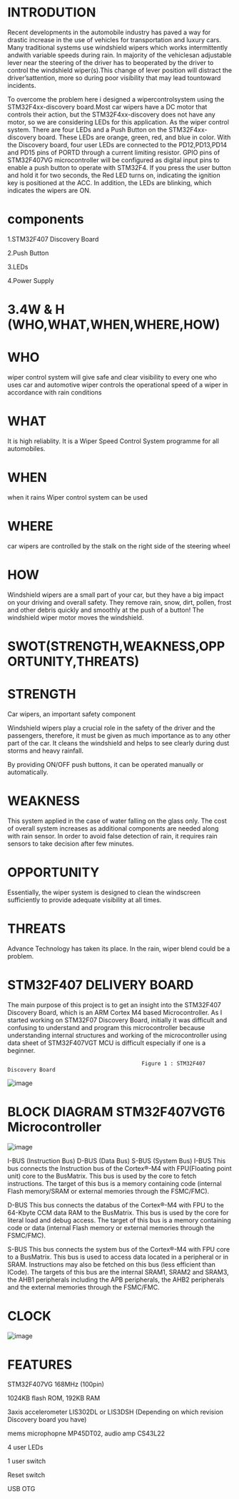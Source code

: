 # INTRODUTION



Recent developments in the automobile industry has paved a way for drastic increase in the use of vehicles for transportation and luxury cars. Many traditional systems use windshield wipers which works intermittently andwith variable speeds during rain. In majority of the vehiclesan adjustable lever near the steering of the driver has to beoperated by the driver to control the windshield wiper(s).This change of lever position will distract the driver’sattention, more so during poor visibility that may lead tountoward incidents.

To overcome the problem here i designed a wipercontrolsystem using the STM32F4xx-discovery board.Most car wipers have a DC motor that controls their action, but the STM32F4xx-discovery does not have any motor, so we are considering LEDs for this application. As the wiper control system. There are four LEDs and a Push Button on the STM32F4xx-discovery board. These LEDs are orange, green, red, and blue in color. With the Discovery board, four user LEDs are connected to the PD12,PD13,PD14 and PD15 pins of PORTD through a current limiting resistor. GPIO pins of STM32F407VG microcontroller will be configured as digital input pins to enable a push button to operate with STM32F4. If you press the user button and hold it for two seconds, the Red LED turns on, indicating the ignition key is positioned at the ACC. In addition, the LEDs are blinking, which indicates the wipers are ON.







# components 
1.STM32F407 Discovery Board





2.Push Button







3.LEDs








4.Power Supply








# 3.4W & H (WHO,WHAT,WHEN,WHERE,HOW)

# WHO

 wiper control system will give safe and clear visibility to every one who uses car and automotive wiper controls the operational speed of a wiper in accordance with rain conditions


# WHAT


It is high reliablity. 
It is a Wiper Speed Control System programme for all automobiles.


# WHEN
when it rains  Wiper control system can be used

# WHERE

car wipers are controlled by the stalk on the right side of the steering wheel

# HOW

Windshield wipers are a small part of your car, but they have a big impact on your driving and overall safety. They remove rain, snow, dirt, pollen, frost and other debris quickly and smoothly at the push of a button! The windshield wiper motor moves the windshield.


# SWOT(STRENGTH,WEAKNESS,OPPORTUNITY,THREATS)


# STRENGTH

Car wipers, an important safety component

Windshield wipers play a crucial role in the safety of the driver and the passengers, therefore, it must be given as much importance as to any other part of the car. It cleans the windshield and helps to see clearly during dust storms and heavy rainfall.

By providing ON/OFF push buttons, it can be operated manually or automatically.


# WEAKNESS

This system applied in the case of water falling on the glass only.
The cost of overall system increases as additional components are needed along with rain sensor.
In order to avoid false detection of rain, it requires rain sensors to take decision after few minutes.


# OPPORTUNITY

Essentially, the wiper system is designed to clean the windscreen sufficiently to provide adequate visibility at all times.

# THREATS

Advance Technology has taken its place. In the rain, wiper blend could be a problem.



# STM32F407 DELIVERY BOARD





The main purpose of this project is to get an insight into the STM32F407 Discovery Board, which is an ARM Cortex M4 based Microcontroller. As I started working on STM32F07 Discovery Board, initially it was difficult and confusing to understand and program this microcontroller because understanding internal structures and working of the microcontroller using data sheet of STM32F407VGT MCU is difficult especially if one is a beginner.





                                              Figure 1 : STM32F407 Discovery Board

![image](https://user-images.githubusercontent.com/70704291/168470844-07e9b884-b380-41bc-ac42-a3229fada2cf.png)




# BLOCK DIAGRAM STM32F407VGT6 Microcontroller


![image](https://user-images.githubusercontent.com/70704291/168470924-004d6742-66b9-4737-8ed4-31b003738fc8.png)




I-BUS (Instruction Bus)
D-BUS (Data Bus)
S-BUS (System Bus)
I-BUS This bus connects the Instruction bus of the Cortex®-M4 with FPU(Floating point unit) core to the BusMatrix. This bus is used by the core to fetch instructions. The target of this bus is a memory containing code (internal Flash memory/SRAM or external memories through the FSMC/FMC).

D-BUS This bus connects the databus of the Cortex®-M4 with FPU to the 64-Kbyte CCM data RAM to the BusMatrix. This bus is used by the core for literal load and debug access. The target of this bus is a memory containing code or data (internal Flash memory or external memories through the FSMC/FMC).

S-BUS This bus connects the system bus of the Cortex®-M4 with FPU core to a BusMatrix. This bus is used to access data located in a peripheral or in SRAM. Instructions may also be fetched on this bus (less efficient than ICode). The targets of this bus are the internal SRAM1, SRAM2 and SRAM3, the AHB1 peripherals including the APB peripherals, the AHB2 peripherals and the external memories through the FSMC/FMC.


# CLOCK



![image](https://user-images.githubusercontent.com/70704291/168471137-fbf420fe-3816-4e20-96dd-5b09d9247b8f.png)




# FEATURES



STM32F407VG 168MHz (100pin)




1024KB flash ROM, 192KB RAM





3axis accelerometer LIS302DL or LIS3DSH (Depending on which revision Discovery board you have)




mems microphopne MP45DT02, audio amp CS43L22




4 user LEDs




1 user switch




Reset switch




USB OTG
